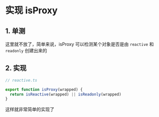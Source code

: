 # 实现 isProxy

## 1. 单测

这里就不放了，简单来说，isProxy 可以检测某个对象是否是由 `reactive` 和 `readonly` 创建出来的

## 2. 实现

```ts
// reactive.ts

export function isProxy(wrapped) {
  return isReactive(wrapped) || isReadonly(wrapped)
}
```

这样就非常简单的实现了